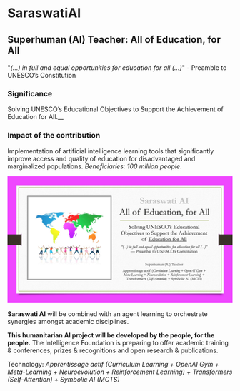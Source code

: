 # SaraswatiAI
## Superhuman (AI) Teacher: All of Education, for All

"*(…) in full and equal opportunities for education for all (…)*" - Preamble to UNESCO’s Constitution

### Significance

Solving UNESCO’s Educational Objectives to Support the Achievement of Education for All.__

### Impact of the contribution

Implementation of artificial intelligence learning tools that significantly improve access and quality of education for disadvantaged and marginalized populations. *Beneficiaries: 100 million people*.

![Saraswati AI | Superhuman (AI) Teacher: All of Education, for All](/images/SuperhumanAI4AllTeacherv3.jpg)

__Saraswati AI__ will be combined with an agent learning to orchestrate synergies amongst academic disciplines.

__This humanitarian AI project will be developed by the people, for the people.__ The Intelligence Foundation is preparing to offer academic training & conferences, prizes & recognitions and open research & publications.

Technology: *Apprentissage actif (Curriculum Learning + OpenAI Gym + Meta-Learning + Neuroevolution + Reinforcement Learning) + Transformers (Self-Attention) + Symbolic AI (MCTS)*
